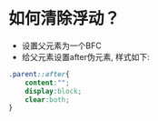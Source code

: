 # 如何清除浮动？

- 设置父元素为一个BFC
- 给父元素设置after伪元素, 样式如下:

```css
.parent::after{
    content:"";
    display:block;
    clear:both;
}
```

